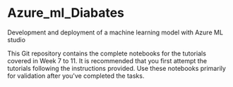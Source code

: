 # Azure_ml_Diabates
Development and deployment of a machine learning model with Azure ML studio

 This Git repository contains the complete notebooks for the tutorials covered in Week 7 to 11. It is recommended that you first attempt the tutorials following the instructions provided. Use these notebooks primarily for validation after you've completed the tasks.
 
